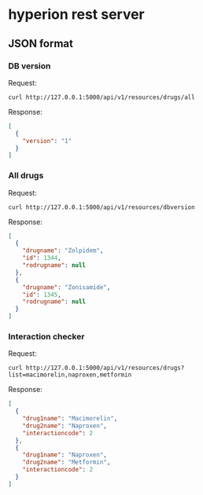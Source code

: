 # hyperion rest server

## JSON format

### DB version

Request:

```
curl http://127.0.0.1:5000/api/v1/resources/drugs/all
```

Response:

```json
[
  {
    "version": "1"
  }
]

```

### All drugs

Request:

```
curl http://127.0.0.1:5000/api/v1/resources/dbversion
```

Response:

```json
[
  {
    "drugname": "Zolpidem", 
    "id": 1344, 
    "rodrugname": null
  }, 
  {
    "drugname": "Zonisamide", 
    "id": 1345, 
    "rodrugname": null
  }
]

```

### Interaction checker

Request:

```
curl http://127.0.0.1:5000/api/v1/resources/drugs?list=macimorelin,naproxen,metformin
```

Response:

```json
[
  {
    "drug1name": "Macimorelin", 
    "drug2name": "Naproxen", 
    "interactioncode": 2
  }, 
  {
    "drug1name": "Naproxen", 
    "drug2name": "Metformin", 
    "interactioncode": 2
  }
]
```
